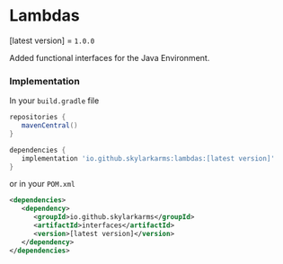 # Lambdas

[latest version] = `1.0.0`

Added functional interfaces for the Java Environment.

### Implementation
In your `build.gradle` file
```groovy
repositories {
   mavenCentral()
}

dependencies {
   implementation 'io.github.skylarkarms:lambdas:[latest version]'
}
```

or in your `POM.xml`
```xml
<dependencies>
   <dependency>
      <groupId>io.github.skylarkarms</groupId>
      <artifactId>interfaces</artifactId>
      <version>[latest version]</version>
   </dependency>
</dependencies>
```
